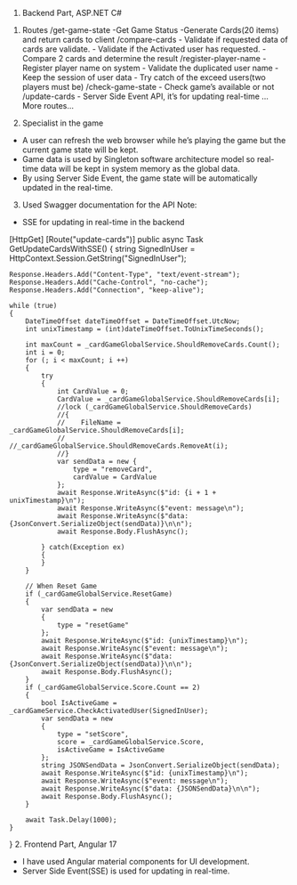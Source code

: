 1.	Backend Part, ASP.NET C#

1)	Routes
/get-game-state	-Get Game Status
                -Generate Cards(20 items) and return cards to client
/compare-cards	- Validate if requested data of cards are validate.
                -	Validate if the Activated user has requested.
                - Compare 2 cards and determine the result
/register-player-name	- Register player name on system
                      -	Validate the duplicated user name
                      -	Keep the session of user data
                      -	Try catch of the exceed users(two players must be)
/check-game-state	- Check game’s available or not
/update-cards	    - Server Side Event API, it’s for updating real-time
… More routes…	

2)	Specialist in the game
-	A user can refresh the web browser while he’s playing the game but the current game state will be kept.
-	Game data is used by Singleton software architecture model so real-time data will be kept in system memory as the global data.
-	By using Server Side Event, the game state will be automatically updated in the real-time.
3)	Used Swagger documentation for the API
Note:
-	SSE for updating in real-time in the backend

[HttpGet]
[Route("update-cards")]
public async Task<IActionResult> GetUpdateCardsWithSSE()
{
    string SignedInUser = HttpContext.Session.GetString("SignedInUser");

    Response.Headers.Add("Content-Type", "text/event-stream");
    Response.Headers.Add("Cache-Control", "no-cache");
    Response.Headers.Add("Connection", "keep-alive");

    while (true)
    {
        DateTimeOffset dateTimeOffset = DateTimeOffset.UtcNow;
        int unixTimestamp = (int)dateTimeOffset.ToUnixTimeSeconds();

        int maxCount = _cardGameGlobalService.ShouldRemoveCards.Count();
        int i = 0;
        for (; i < maxCount; i ++)
        {
            try
            {
                int CardValue = 0;
                CardValue = _cardGameGlobalService.ShouldRemoveCards[i];
                //lock (_cardGameGlobalService.ShouldRemoveCards)
                //{
                //    FileName = _cardGameGlobalService.ShouldRemoveCards[i];
                //    //_cardGameGlobalService.ShouldRemoveCards.RemoveAt(i);
                //}
                var sendData = new { 
                    type = "removeCard",
                    cardValue = CardValue
                };
                await Response.WriteAsync($"id: {i + 1 + unixTimestamp}\n");
                await Response.WriteAsync($"event: message\n");
                await Response.WriteAsync($"data: {JsonConvert.SerializeObject(sendData)}\n\n");
                await Response.Body.FlushAsync();

            } catch(Exception ex)
            {
            }
        }

        // When Reset Game
        if (_cardGameGlobalService.ResetGame)
        {
            var sendData = new
            {
                type = "resetGame"
            };
            await Response.WriteAsync($"id: {unixTimestamp}\n");
            await Response.WriteAsync($"event: message\n");
            await Response.WriteAsync($"data: {JsonConvert.SerializeObject(sendData)}\n\n");
            await Response.Body.FlushAsync();
        }
        if (_cardGameGlobalService.Score.Count == 2)
        {
            bool IsActiveGame = _cardGameService.CheckActivatedUser(SignedInUser);
            var sendData = new
            {
                type = "setScore",
                score = _cardGameGlobalService.Score,
                isActiveGame = IsActiveGame
            };
            string JSONSendData = JsonConvert.SerializeObject(sendData);
            await Response.WriteAsync($"id: {unixTimestamp}\n");
            await Response.WriteAsync($"event: message\n");
            await Response.WriteAsync($"data: {JSONSendData}\n\n");
            await Response.Body.FlushAsync();
        }

        await Task.Delay(1000);
    }
}
2.	Frontend Part, Angular 17
-	I have used Angular material components for UI development.
-	Server Side Event(SSE) is used for updating in real-time.
